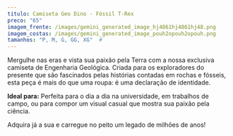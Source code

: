 ```yaml
---
titulo: Camiseta Geo Dino - Fóssil T-Rex
preco: "65"
imagem_frente: /images/gemini_generated_image_hj4861hj4861hj48.png
imagem_costas: /images/gemini_generated_image_pouh2opouh2opouh.png
tamanhos: "P, M, G, GG, XG"  #
---
```

<!--StartFragment-->

Mergulhe nas eras e vista sua paixão pela Terra com a nossa exclusiva camiseta de Engenharia Geológica. Criada para os exploradores do presente que são fascinados pelas histórias contadas em rochas e fósseis, esta peça é mais do que uma roupa: é uma declaração de identidade.

<!--StartFragment-->

**Ideal para:** Perfeita para o dia a dia na universidade, em trabalhos de campo, ou para compor um visual casual que mostra sua paixão pela ciência.

Adquira já a sua e carregue no peito um legado de milhões de anos!

<!--EndFragment-->

<!--EndFragment-->
